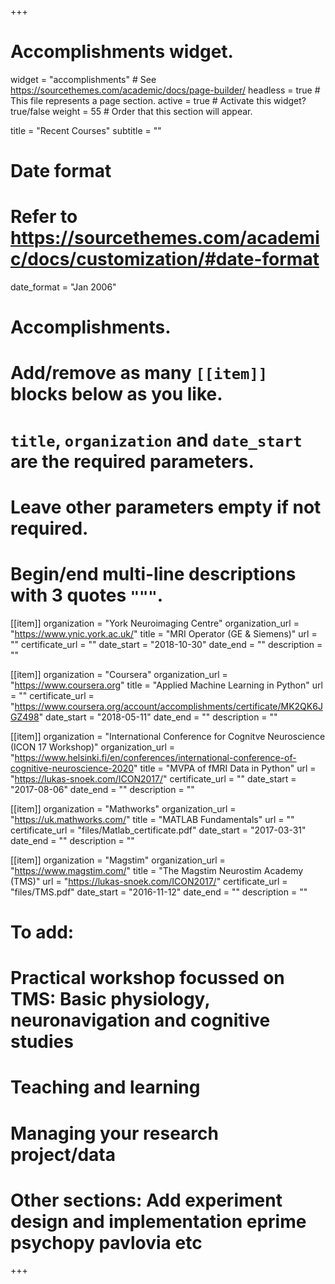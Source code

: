 +++
# Accomplishments widget.
widget = "accomplishments"  # See https://sourcethemes.com/academic/docs/page-builder/
headless = true  # This file represents a page section.
active = true  # Activate this widget? true/false
weight = 55  # Order that this section will appear.

title = "Recent Courses"
subtitle = ""

# Date format
#   Refer to https://sourcethemes.com/academic/docs/customization/#date-format
date_format = "Jan 2006"

# Accomplishments.
#   Add/remove as many `[[item]]` blocks below as you like.
#   `title`, `organization` and `date_start` are the required parameters.
#   Leave other parameters empty if not required.
#   Begin/end multi-line descriptions with 3 quotes `"""`.

[[item]]
  organization = "York Neuroimaging Centre"
  organization_url = "https://www.ynic.york.ac.uk/"
  title = "MRI Operator (GE & Siemens)"
  url = ""
  certificate_url = ""
  date_start = "2018-10-30"
  date_end = ""
  description = ""

[[item]]
  organization = "Coursera"
  organization_url = "https://www.coursera.org"
  title = "Applied Machine Learning in Python"
  url = ""
  certificate_url = "https://www.coursera.org/account/accomplishments/certificate/MK2QK6JGZ498"
  date_start = "2018-05-11"
  date_end = ""
  description = ""

[[item]]
  organization = "International Conference for Cognitve Neuroscience (ICON 17 Workshop)"
  organization_url = "https://www.helsinki.fi/en/conferences/international-conference-of-cognitive-neuroscience-2020"
  title = "MVPA of fMRI Data in Python"
  url = "https://lukas-snoek.com/ICON2017/"
  certificate_url = ""
  date_start = "2017-08-06"
  date_end = ""
  description = ""

[[item]]
  organization = "Mathworks"
  organization_url = "https://uk.mathworks.com/"
  title = "MATLAB Fundamentals"
  url = ""
  certificate_url = "files/Matlab_certificate.pdf"
  date_start = "2017-03-31"
  date_end = ""
  description = ""
  
[[item]]
  organization = "Magstim"
  organization_url = "https://www.magstim.com/"
  title = "The Magstim Neurostim Academy (TMS)"
  url = "https://lukas-snoek.com/ICON2017/"
  certificate_url = "files/TMS.pdf"
  date_start = "2016-11-12"
  date_end = ""
  description = ""


  # To add:
  # Practical workshop focussed on TMS: Basic physiology, neuronavigation and cognitive studies
  # Teaching and learning
  # Managing your research project/data
 
  # Other sections: Add experiment design and implementation eprime psychopy pavlovia etc
+++
